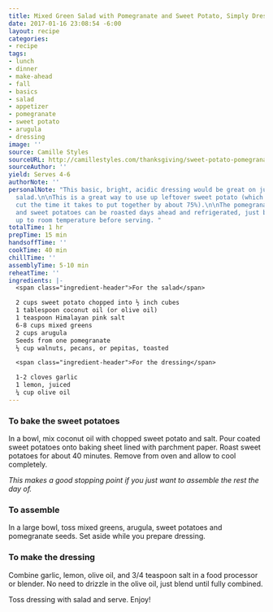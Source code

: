 ```yaml
---
title: Mixed Green Salad with Pomegranate and Sweet Potato, Simply Dressed
date: 2017-01-16 23:08:54 -6:00
layout: recipe
categories:
- recipe
tags:
- lunch
- dinner
- make-ahead
- fall
- basics
- salad
- appetizer
- pomegranate
- sweet potato
- arugula
- dressing
image: ''
source: Camille Styles
sourceURL: http://camillestyles.com/thanksgiving/sweet-potato-pomegranate-seed-salad/
sourceAuthor: ''
yield: Serves 4-6
authorNote: ''
personalNote: "This basic, bright, acidic dressing would be great on just about any
  salad.\n\nThis is a great way to use up leftover sweet potato (which would also
  cut the time it takes to put together by about 75%).\n\nThe pomegranate can be deseeded
  and sweet potatoes can be roasted days ahead and refrigerated, just bring the potatoes
  up to room temperature before serving. "
totalTime: 1 hr
prepTime: 15 min
handsoffTime: ''
cookTime: 40 min
chillTime: ''
assemblyTime: 5-10 min
reheatTime: ''
ingredients: |-
  <span class="ingredient-header">For the salad</span>

  2 cups sweet potato chopped into ½ inch cubes
  1 tablespoon coconut oil (or olive oil)
  1 teaspoon Himalayan pink salt
  6-8 cups mixed greens
  2 cups arugula
  Seeds from one pomegranate
  ½ cup walnuts, pecans, or pepitas, toasted

  <span class="ingredient-header">For the dressing</span>

  1-2 cloves garlic
  1 lemon, juiced
  ¼ cup olive oil
---
```


### To bake the sweet potatoes

In a bowl, mix coconut oil with chopped sweet potato and salt. Pour coated sweet potatoes onto baking sheet lined with parchment paper. Roast sweet potatoes for about 40 minutes. Remove from oven and allow to cool completely.

*This makes a good stopping point if you just want to assemble the rest the day of.*

### To assemble

In a large bowl, toss mixed greens, arugula, sweet potatoes and pomegranate seeds. Set aside while you prepare dressing.

### To make the dressing

Combine garlic, lemon, olive oil, and 3/4 teaspoon salt in a food processor or blender. No need to drizzle in the olive oil, just blend until fully combined.

Toss dressing with salad and serve. Enjoy!

